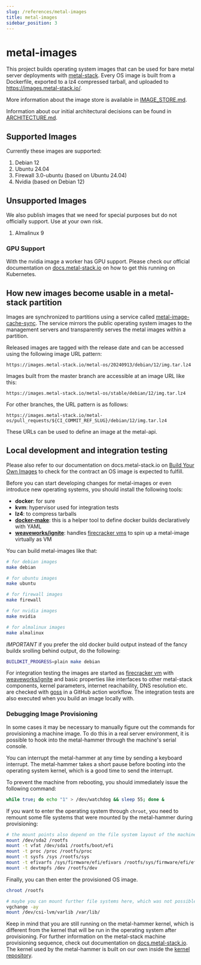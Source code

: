 ```yaml
---
slug: /references/metal-images
title: metal-images
sidebar_position: 3
---
```


# metal-images

This project builds operating system images that can be used for bare metal server deployments with [metal-stack](https://metal-stack.io).
Every OS image is built from a Dockerfile, exported to a lz4 compressed tarball, and uploaded to <https://images.metal-stack.io/>.

More information about the image store is available in [IMAGE_STORE.md](./IMAGE_STORE.md).

Information about our initial architectural decisions can be found in [ARCHITECTURE.md](./ARCHITECTURE.md).

## Supported Images

Currently these images are supported:

1. Debian 12
1. Ubuntu 24.04
1. Firewall 3.0-ubuntu (based on Ubuntu 24.04)
1. Nvidia (based on Debian 12)

## Unsupported Images

We also publish images that we need for special purposes but do not officially support. Use at your own risk.

1. Almalinux 9

### GPU Support

With the nvidia image a worker has GPU support. Please check our official documentation on [docs.metal-stack.io](https://docs.metal-stack.io/stable/overview/gpu-support/) on how to get this running on Kubernetes.

## How new images become usable in a metal-stack partition

Images are synchronized to partitions using a service called [metal-image-cache-sync](https://github.com/metal-stack/metal-image-cache-sync). The service mirrors the public operating system images to the management servers and transparently serves the metal images within a partition.

Released images are tagged with the release date and can be accessed using the following image URL pattern:

`https://images.metal-stack.io/metal-os/20240913/debian/12/img.tar.lz4`

Images built from the master branch are accessible at an image URL like this:

`https://images.metal-stack.io/metal-os/stable/debian/12/img.tar.lz4`

For other branches, the URL pattern is as follows:

`https://images.metal-stack.io/metal-os/pull_requests/${CI_COMMIT_REF_SLUG}/debian/12/img.tar.lz4`

These URLs can be used to define an image at the metal-api.

## Local development and integration testing

Please also refer to our documentation on docs.metal-stack.io on [Build Your Own Images](https://docs.metal-stack.io/stable/overview/os/#Building-Your-Own-Images) to check for the contract an OS image is expected to fulfill.

Before you can start developing changes for metal-images or even introduce new operating systems, you should install the following tools:

- **docker**: for sure
- **kvm**: hypervisor used for integration tests
- **lz4**: to compress tarballs
- **[docker-make](https://github.com/fi-ts/docker-make)**: this is a helper tool to define docker builds declaratively with YAML
- **[weaveworks/ignite](https://github.com/weaveworks/ignite)**: handles [firecracker vms](https://firecracker-microvm.github.io/) to spin up a metal-image virtually as VM

You can build metal-images like that:

```bash
# for debian images
make debian

# for ubuntu images
make ubuntu

# for firewall images
make firewall

# for nvidia images
make nvidia

# for almalinux images
make almalinux
```

*IMPORTANT* if you prefer the old docker build output instead of the fancy buildx srolling behind output, do the following:

```bash
BUILDKIT_PROGRESS=plain make debian
```

For integration testing the images are started as [firecracker vm](https://firecracker-microvm.github.io/) with [weaveworks/ignite](https://github.com/weaveworks/ignite) and basic properties like interfaces to other metal-stack components, kernel parameters, internet reachability, DNS resolution etc. are checked with [goss](https://github.com/aelsabbahy/goss) in a GitHub action workflow. The integration tests are also executed when you build an image locally with.

### Debugging Image Provisioning

In some cases it may be necessary to manually figure out the commands for provisioning a machine image. To do this in a real server environment, it is possible to hook into the metal-hammer through the machine's serial console.

You can interrupt the metal-hammer at any time by sending a keyboard interrupt. The metal-hammer takes a short pause before booting into the operating system kernel, which is a good time to send the interrupt.

To prevent the machine from rebooting, you should immediately issue the following command:

```bash
while true; do echo "1" > /dev/watchdog && sleep 55; done &
```

If you want to enter the operating system through `chroot`, you need to remount some file systems that were mounted by the metal-hammer during provisioning:

```bash
# the mount points also depend on the file system layout of the machine, so please only take this as an example:
mount /dev/sda2 /rootfs
mount -t vfat /dev/sda1 /rootfs/boot/efi
mount -t proc /proc /rootfs/proc
mount -t sysfs /sys /rootfs/sys
mount -t efivarfs /sys/firmware/efi/efivars /rootfs/sys/firmware/efi/efivars
mount -t devtmpfs /dev /rootfs/dev
```

Finally, you can then enter the provisioned OS image.

```bash
chroot /rootfs

# maybe you can mount further file systems here, which was not possible in the u-root environment of the metal-hammer
vgchange -ay
mount /dev/csi-lvm/varlib /var/lib/
```

Keep in mind that you are still running on the metal-hammer kernel, which is different from the kernel that will be run in the operating system after provisioning. For further information on the metal-stack machine provisioning sequence, check out documentation on [docs.metal-stack.io](https://docs.metal-stack.io/stable/overview/architecture/#Machine-Provisioning-Sequence). The kernel used by the metal-hammer is built on our own inside the [kernel repository](https://github.com/metal-stack/kernel).
